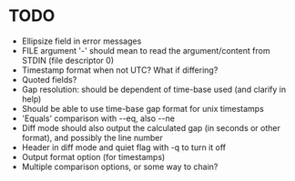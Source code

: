 
TODO
====

* Ellipsize field in error messages
* FILE argument '-' should mean to read the argument/content from STDIN (file descriptor 0)
* Timestamp format when not UTC? What if differing?
* Quoted fields?
* Gap resolution: should be dependent of time-base used (and clarify in help)
* Should be able to use time-base gap format for unix timestamps
* 'Equals' comparison with --eq, also --ne
* Diff mode should also output the calculated gap (in seconds or other format), and possibly the line number
* Header in diff mode and quiet flag with -q to turn it off
* Output format option (for timestamps)
* Multiple comparison options, or some way to chain?

